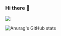 ### Hi there 👋

<!--
**JunHyeng/JunHyeng** is a ✨ _special_ ✨ repository because its `README.md` (this file) appears on your GitHub profile.

Here are some ideas to get you started:

- 🔭 I’m currently working on ...
- 🌱 I’m currently learning ...
- 👯 I’m looking to collaborate on ...
- 🤔 I’m looking for help with ...
- 💬 Ask me about ...
- 📫 How to reach me: ...
- 😄 Pronouns: ...
- ⚡ Fun fact: ...
--><a href="www.naver.com" target="_blank"><img src="https://img.shields.io/badge/Bluetooth-#0082fc?style=Bluetooth&logo=Bluetooth&logoColor=#0082fc"/></a>
![Anurag's GitHub stats](https://github-readme-stats.vercel.app/api?username=JunHyeng&show_icons=true&theme=radical)
